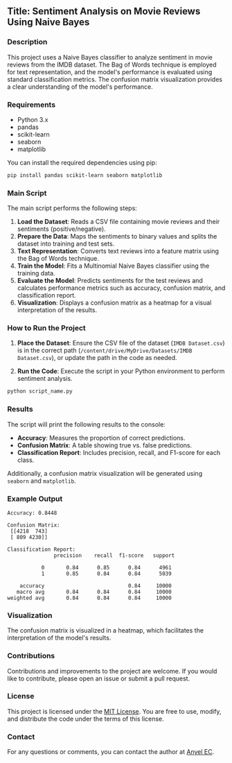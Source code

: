## Title: **Sentiment Analysis on Movie Reviews Using Naive Bayes**

### Description

This project uses a Naive Bayes classifier to analyze sentiment in movie reviews from the IMDB dataset. The Bag of Words technique is employed for text representation, and the model's performance is evaluated using standard classification metrics. The confusion matrix visualization provides a clear understanding of the model's performance.

### Requirements

- Python 3.x
- pandas
- scikit-learn
- seaborn
- matplotlib

You can install the required dependencies using pip:

```bash
pip install pandas scikit-learn seaborn matplotlib
```

### Main Script

The main script performs the following steps:

1. **Load the Dataset**: Reads a CSV file containing movie reviews and their sentiments (positive/negative).
2. **Prepare the Data**: Maps the sentiments to binary values and splits the dataset into training and test sets.
3. **Text Representation**: Converts text reviews into a feature matrix using the Bag of Words technique.
4. **Train the Model**: Fits a Multinomial Naive Bayes classifier using the training data.
5. **Evaluate the Model**: Predicts sentiments for the test reviews and calculates performance metrics such as accuracy, confusion matrix, and classification report.
6. **Visualization**: Displays a confusion matrix as a heatmap for a visual interpretation of the results.

### How to Run the Project

1. **Place the Dataset**: Ensure the CSV file of the dataset (`IMDB Dataset.csv`) is in the correct path (`/content/drive/MyDrive/Datasets/IMDB Dataset.csv`), or update the path in the code as needed.

2. **Run the Code**: Execute the script in your Python environment to perform sentiment analysis.

```python
python script_name.py
```

### Results

The script will print the following results to the console:

- **Accuracy**: Measures the proportion of correct predictions.
- **Confusion Matrix**: A table showing true vs. false predictions.
- **Classification Report**: Includes precision, recall, and F1-score for each class.

Additionally, a confusion matrix visualization will be generated using `seaborn` and `matplotlib`.

### Example Output

```
Accuracy: 0.8448

Confusion Matrix:
 [[4218  743]
 [ 809 4230]]

Classification Report:
               precision    recall  f1-score   support

           0       0.84      0.85      0.84      4961
           1       0.85      0.84      0.84      5039

    accuracy                           0.84     10000
   macro avg       0.84      0.84      0.84     10000
weighted avg       0.84      0.84      0.84     10000
```

### Visualization

The confusion matrix is visualized in a heatmap, which facilitates the interpretation of the model's results.

### Contributions

Contributions and improvements to the project are welcome. If you would like to contribute, please open an issue or submit a pull request.

### License

This project is licensed under the [MIT License](https://opensource.org/licenses/MIT). You are free to use, modify, and distribute the code under the terms of this license.

### Contact

For any questions or comments, you can contact the author at [Anyel EC](mailto:cyberdevmatrix@gmail.com).